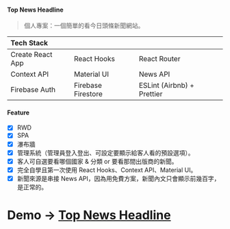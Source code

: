 #### Top News Headline

> 個人專案：一個簡單的看今日頭條新聞網站。

| Tech Stack       |                    |                            |
| :--------------- | :----------------- | :------------------------- |
| Create React App | React Hooks        | React Router               |
| Context API      | Material UI        | News API                   |
| Firebase Auth    | Firebase Firestore | ESLint (Airbnb) + Prettier |

#### Feature

- [x] RWD
- [x] SPA
- [x] 瀑布牆
- [x] 管理系統（管理員登入登出、可設定要顯示給客人看的預設選項）。
- [x] 客人可自選要看哪個國家 & 分類 or 要看那間出版商的新聞。
- [x] 完全自學且第一次使用 React Hooks、Context API、Material UI。
- [x] 新聞來源是串接 News API，因為用免費方案，新聞內文只會顯示前幾百字，是正常的。

# Demo → [Top News Headline](https://jujuriri.github.io/news)
